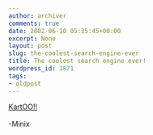 ```yaml
---
author: archiver
comments: true
date: 2002-06-10 05:35:45+00:00
excerpt: None
layout: post
slug: the-coolest-search-engine-ever
title: The coolest search engine ever!
wordpress_id: 1871
tags:
- oldpost
---
```


<a href = "http://www.kartoo.com">KartOO!!</a><br /><br />-Minix